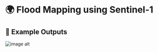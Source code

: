 # 🌍 Flood Mapping  using Sentinel-1


## 📸 Example Outputs

![image alt](https://github.com/SaeidDaliriSusefi/Flood-Mapping-Sentinel1/blob/507a9cfbc4161b70ba17d0ef2183a151a5bc6470/Images/download%20(2).png)
